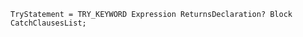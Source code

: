 <!-- This file is generated automatically by infrastructure scripts. Please don't edit by hand. -->

```{ .ebnf .slang-ebnf #TryStatement }
TryStatement = TRY_KEYWORD Expression ReturnsDeclaration? Block CatchClausesList;
```
